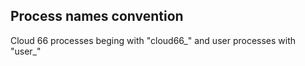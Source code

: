 <!-- usedin: [ _rails/Tutorials/1967-09-26-bluepill-v1.md] -->


## Process names convention

Cloud 66 processes beging with "cloud66\_" and user processes with "user\_"




